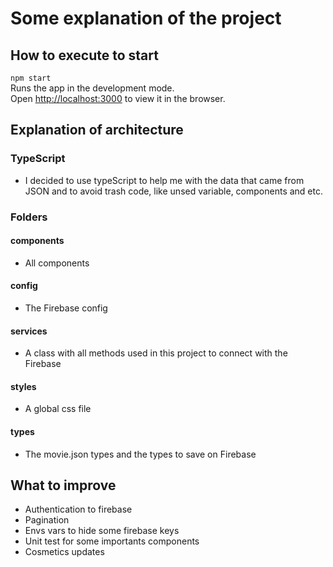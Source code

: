 # Some explanation of the project

## How to execute to start
  
  `npm start`\
  Runs the app in the development mode.\
  Open [http://localhost:3000](http://localhost:3000) to view it in the browser.

## Explanation of architecture

### TypeScript

- I decided to use typeScript to help me with the data that came from JSON and to avoid trash code, like unsed variable, components and etc.

### Folders

#### components

- All components

#### config

- The Firebase config

#### services

- A class with all methods used in this project to connect with the Firebase

#### styles

- A global css file

#### types

- The movie.json types and the types to save on Firebase

## What to improve

- Authentication to firebase
- Pagination
- Envs vars to hide some firebase keys
- Unit test for some importants components
- Cosmetics updates
